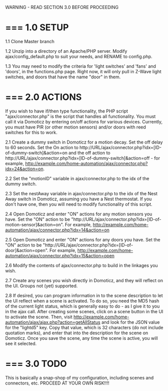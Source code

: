 WARNING - READ SECTION 3.0 BEFORE PROCEEDING

===
1.0 SETUP
===

1.1 Clone Master branch

1.2 Unzip into a directory of an Apache/PHP server. Modify ajax/config_default.php to suit your needs, and RENAME to config.php.

1.3 You may need to modify the criteria for 'light switches' and 'fans' and 'doors', in the functions.php page. Right now, it will only pull in Z-Wave light switches, and doors that have the name "door" in them.


===
2.0 ACTIONS
===

If you wish to have if/then type functionality, the PHP script "ajax/connector.php" is the script that handles all functionality. You must call it via Domoticz by entering on/off actions for various devices. Currently, you must have PIR (or other motion sensors) and/or doors with reed switches for this to work.

2.1 Create a dummy switch in Domoticz for a motion decay. Set the off delay to 60 seconds. Set the On action to http://URL/ajax/connector.php?idx=[ID-of-dummy-switch]&action=on and the off action to http://URL/ajax/connector.php?idx=[ID-of-dummy-switch]&action=off - for example, http://example.com/home-automation/ajax/connector.php?idx=24&action=on.

2.2 Set the "motionID" variable in ajax/connector.php to the idx of the dummy switch.

2.3 Set the nestAway variable in ajax/connector.php to the idx of the Nest Away switch in Domoticz, assuming you have a Nest thermostat. If you don't have one, then you will need to modify functionality of this script.

2.4 Open Domoticz and enter "ON" actions for any motion sensors you have. Set the "ON" action to be "http://URL/ajax/connector.php?idx=[ID-of-motion-sensor]&action=on". For example, http://example.com/home-automation/ajax/connector.php?idx=14&action=on

2.5 Open Domoticz and enter "ON" actions for any doors you have. Set the "ON" action to be "http://URL/ajax/connector.php?idx=[ID-of-door]&action=open". For example, http://example.com/home-automation/ajax/connector.php?idx=15&action=open

2.6 Modify the contents of ajax/connector.php to build in the linkages you wish.

2.7 Create any scenes you wish directly in Domoticz, and they will reflect on the UI. Groups not (yet) supported.

2.8 If desired, you can program information in to the scene description to let the UI reflect when a scene is activated. To do so, you need the MD5 hash of the current light status, which is generally easy to do - as I give it to you in the ajax call. After creating some scenes, click on a scene button in the UI to activate the scene. Then, visit http://example.com/home-automation/ajax/ajax.php?action=getAllStatus and look for the JSON value for the "lightd5" key. Copy that value, which is 32 characters (do not include quotation marks), and enter that into the description for the scene on Domoticz. Once you save the scene, any time the scene is active, you will see it selected.

===
3.0 TODO
===

This is basically a snap-shop of my configuration, including scenes and connectors, etc. PROCEED AT YOUR OWN RISK!!!!